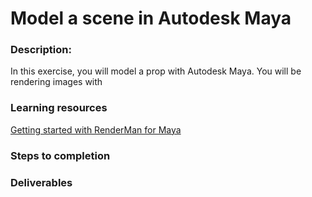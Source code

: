 # Model a scene in Autodesk Maya

### Description:
In this exercise, you will model a prop with Autodesk Maya. You will be rendering images with 

### Learning resources
[Getting started with RenderMan for Maya](https://www.lynda.com/Renderman-tutorials/Welcome/442861/461592-4.html)

### Steps to completion

### Deliverables

